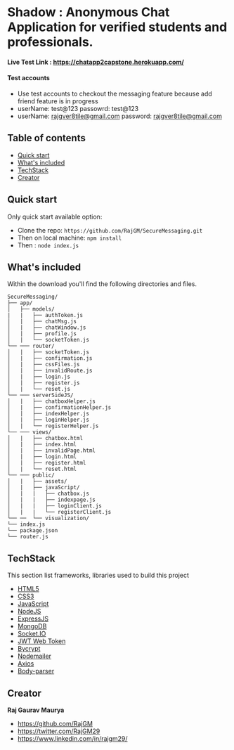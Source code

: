 # Shadow : Anonymous Chat Application for verified students and professionals. 

#### Live Test Link : https://chatapp2capstone.herokuapp.com/

#### Test accounts
- Use test accounts to checkout the messaging feature because add friend feature is in progress 
- userName: test@123 passowrd: test@123 
- userName: rajgver8tile@gmail.com password: rajgver8tile@gmail.com

## Table of contents

- [Quick start](#quick-start)
- [What's included](#whats-included)
- [TechStack](#TechStack)
- [Creator](#creator)

## Quick start

Only quick start available option:

- Clone the repo: `https://github.com/RajGM/SecureMessaging.git`
- Then on local machine: `npm install`
- Then : `node index.js`

## What's included

Within the download you'll find the following directories and files.

```text
SecureMessaging/
├── app/
│   ├── models/
|   |   ├── authToken.js
│   |   ├── chatMsg.js
│   |   ├── chatWindow.js
│   |   ├── profile.js
│   |   └── socketToken.js
└── ─── router/
│   |   ├── socketToken.js
│   |   ├── confirmation.js
│   |   ├── cssFiles.js
│   |   ├── invalidRoute.js
│   |   ├── login.js
│   |   ├── register.js
│   |   └── reset.js
└── ─── serverSideJS/
│   |   ├── chatboxHelper.js
│   |   ├── confirmationHelper.js
│   |   ├── indexHelper.js
│   |   ├── loginHelper.js
│   |   └── registerHelper.js
└── ─── views/
│   |   ├── chatbox.html
│   |   ├── index.html
│   |   ├── invalidPage.html
│   |   ├── login.html
│   |   ├── register.html
│   |   └── reset.html
└── ─── public/
│   |   ├── assets/
│   |   ├── javaScript/
│   |   |   ├── chatbox.js
│   |   |   ├── indexpage.js
│   |   |   ├── loginClient.js
│   |   |   └── registerClient.js
└── ──  └── visualization/
└── index.js
└── package.json
└── router.js
```

## TechStack
This section list frameworks, libraries used to build this project 

* [HTML5](https://html5.org/)
* [CSS3](https://www.w3.org/Style/CSS/Overview.en.html)
* [JavaScript](https://www.javascript.com/)
* [NodeJS](https://nodejs.org/en/)
* [ExpressJS](https://expressjs.com/)
* [MongoDB](https://www.mongodb.com/)
* [Socket.IO](https://socket.io/)
* [JWT Web Token](https://jwt.io/)
* [Bycrypt](https://www.npmjs.com/package/bcrypt)
* [Nodemailer](https://nodemailer.com/)
* [Axios](https://www.npmjs.com/package/axios)
* [Body-parser](https://www.npmjs.com/package/body-parser)

## Creator

**Raj Gaurav Maurya**

- <https://github.com/RajGM>
- <https://twitter.com/RajGM29>
- <https://www.linkedin.com/in/rajgm29/>
